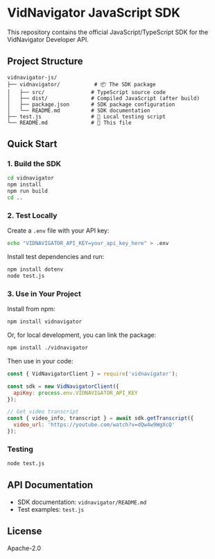 # VidNavigator JavaScript SDK

This repository contains the official JavaScript/TypeScript SDK for the VidNavigator Developer API.

## Project Structure

```
vidnavigator-js/
├── vidnavigator/           # 📦 The SDK package
│   ├── src/               # TypeScript source code
│   ├── dist/              # Compiled JavaScript (after build)
│   ├── package.json       # SDK package configuration
│   └── README.md          # SDK documentation
├── test.js                # 🧪 Local testing script
└── README.md              # 📖 This file
```

## Quick Start

### 1. Build the SDK

```bash
cd vidnavigator
npm install
npm run build
cd ..
```

### 2. Test Locally

Create a `.env` file with your API key:
```bash
echo "VIDNAVIGATOR_API_KEY=your_api_key_here" > .env
```

Install test dependencies and run:
```bash
npm install dotenv
node test.js
```

### 3. Use in Your Project

Install from npm:
```bash
npm install vidnavigator
```

Or, for local development, you can link the package:
```bash
npm install ./vidnavigator
```

Then use in your code:
```js
const { VidNavigatorClient } = require('vidnavigator');

const sdk = new VidNavigatorClient({
  apiKey: process.env.VIDNAVIGATOR_API_KEY
});

// Get video transcript
const { video_info, transcript } = await sdk.getTranscript({
  video_url: 'https://youtube.com/watch?v=dQw4w9WgXcQ'
});
```

### Testing
```bash
node test.js
```

## API Documentation

- SDK documentation: `vidnavigator/README.md`
- Test examples: `test.js`

## License

Apache-2.0

